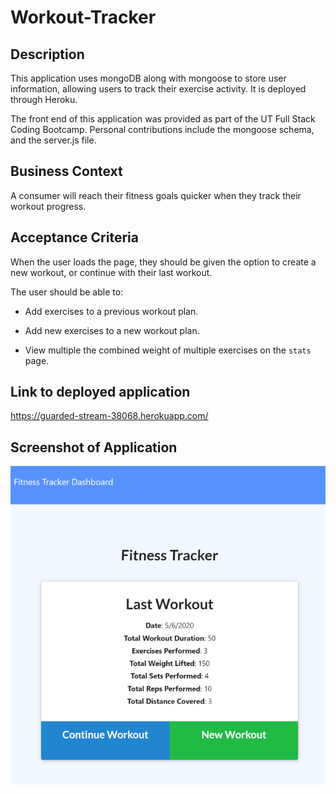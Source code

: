 # Workout-Tracker
   
## Description
This application uses mongoDB along with mongoose to store user information, allowing users to track their exercise activity. It is deployed through Heroku.

The front end of this application was provided as part of the UT Full Stack Coding Bootcamp. Personal contributions include the mongoose schema, and the server.js file.

## Business Context

A consumer will reach their fitness goals quicker when they track their workout progress.

## Acceptance Criteria

When the user loads the page, they should be given the option to create a new workout, or continue with their last workout.

The user should be able to:

  * Add exercises to a previous workout plan.

  * Add new exercises to a new workout plan.

  * View multiple the combined weight of multiple exercises on the `stats` page.

## Link to deployed application

https://guarded-stream-38068.herokuapp.com/


## Screenshot of Application
![Screenshot of Application](/screenshot.PNG)
